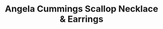 ---
title: Angela Cummings Scallop Necklace & Earrings
description: |
  This delicate necklace and earrings feature scalloped rows of Diamonds punctuated by silvery South Sea Pearls. Reserved for the most elegant of occasions.
specs: |
  NECKLACE: 12.4 - 11.1mm South Sea Cultured Pearls with 19.87 carats of White Diamonds, set in Platinum and 18K White Gold.

  EARRINGS: 11.2 - 11.3mm South Sea Pearls with 2.90 carats of White Diamonds, set in Platinum and 18K White Gold.
images:
  - image_path: /uploads/angela-cummings-for-assael-scallop-necklace-earrings.png
_category:
order_number: 17
categories:
  - necklaces
  - earrings
---